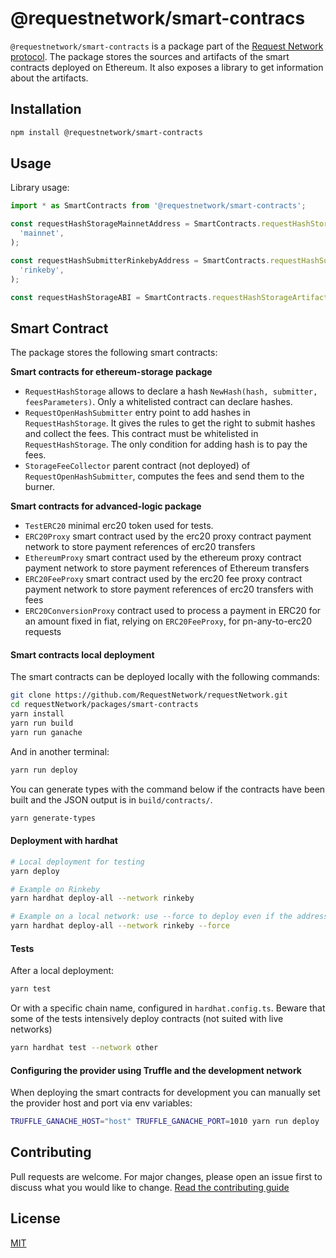 # @requestnetwork/smart-contracs

`@requestnetwork/smart-contracts` is a package part of the [Request Network protocol](https://github.com/RequestNetwork/requestNetwork).
The package stores the sources and artifacts of the smart contracts deployed on Ethereum. It also exposes a library to get information about the artifacts.

## Installation

```bash
npm install @requestnetwork/smart-contracts
```

## Usage

Library usage:

```js
import * as SmartContracts from '@requestnetwork/smart-contracts';

const requestHashStorageMainnetAddress = SmartContracts.requestHashStorageArtifact.getAddress(
  'mainnet',
);

const requestHashSubmitterRinkebyAddress = SmartContracts.requestHashSubmitterArtifact.getAddress(
  'rinkeby',
);

const requestHashStorageABI = SmartContracts.requestHashStorageArtifact.getContractAbi();
```

## Smart Contract

The package stores the following smart contracts:

**Smart contracts for ethereum-storage package**

- `RequestHashStorage` allows to declare a hash `NewHash(hash, submitter, feesParameters)`. Only a whitelisted contract can declare hashes.
- `RequestOpenHashSubmitter` entry point to add hashes in `RequestHashStorage`. It gives the rules to get the right to submit hashes and collect the fees. This contract must be whitelisted in `RequestHashStorage`. The only condition for adding hash is to pay the fees.
- `StorageFeeCollector` parent contract (not deployed) of `RequestOpenHashSubmitter`, computes the fees and send them to the burner.

**Smart contracts for advanced-logic package**

- `TestERC20` minimal erc20 token used for tests.
- `ERC20Proxy` smart contract used by the erc20 proxy contract payment network to store payment references of erc20 transfers
- `EthereumProxy` smart contract used by the ethereum proxy contract payment network to store payment references of Ethereum transfers
- `ERC20FeeProxy` smart contract used by the erc20 fee proxy contract payment network to store payment references of erc20 transfers with fees
- `ERC20ConversionProxy` contract used to process a payment in ERC20 for an amount fixed in fiat, relying on `ERC20FeeProxy`, for pn-any-to-erc20 requests

#### Smart contracts local deployment

The smart contracts can be deployed locally with the following commands:

```bash
git clone https://github.com/RequestNetwork/requestNetwork.git
cd requestNetwork/packages/smart-contracts
yarn install
yarn run build
yarn run ganache
```

And in another terminal:

```bash
yarn run deploy
```

You can generate types with the command below if the contracts have been built and the JSON output is in `build/contracts/`.

```bash
yarn generate-types
```

#### Deployment with hardhat

```bash
# Local deployment for testing
yarn deploy

# Example on Rinkeby
yarn hardhat deploy-all --network rinkeby

# Example on a local network: use --force to deploy even if the address is known from artifacts
yarn hardhat deploy-all --network rinkeby --force
```

#### Tests

After a local deployment:

```bash
yarn test
```

Or with a specific chain name, configured in `hardhat.config.ts`. Beware that some of the tests intensively deploy contracts (not suited with live networks)

```bash
yarn hardhat test --network other
```

#### Configuring the provider using Truffle and the development network

When deploying the smart contracts for development you can manually set the provider host and port via env variables:

```bash
TRUFFLE_GANACHE_HOST="host" TRUFFLE_GANACHE_PORT=1010 yarn run deploy
```

## Contributing

Pull requests are welcome. For major changes, please open an issue first to discuss what you would like to change.
[Read the contributing guide](/CONTRIBUTING.md)

## License

[MIT](/LICENSE)
